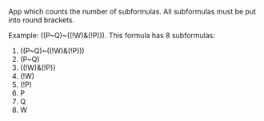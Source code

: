 App which counts the number of subformulas. All subformulas must be put into round brackets.

Example: ((P~Q)~((!W)&(!P))).
This formula has 8 subformulas:
1. ((P~Q)~((!W)&(!P)))
2. (P~Q)
3. ((!W)&(!P))
4.  (!W)
5. (!P)
6. P
7. Q
8. W 
